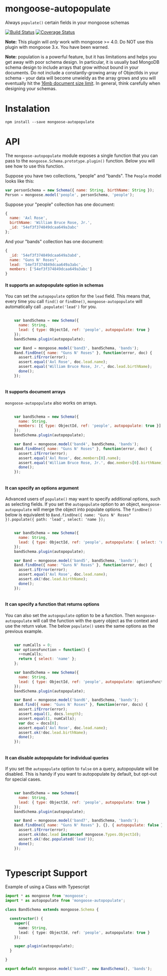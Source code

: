 # mongoose-autopopulate

Always `populate()` certain fields in your mongoose schemas

[![Build Status](https://travis-ci.org/mongodb-js/mongoose-autopopulate.svg?branch=master)](https://travis-ci.org/mongodb-js/mongoose-autopopulate)
[![Coverage Status](https://coveralls.io/repos/mongodb-js/mongoose-autopopulate/badge.svg?branch=master)](https://coveralls.io/r/mongodb-js/mongoose-autopopulate?branch=master)

**Note:** This plugin will *only* work with mongoose >= 4.0. Do NOT use
this plugin with mongoose 3.x. You have been warned.

**Note:** population is a powerful feature, but it has limitations and
helps you get away with poor schema design.  In particular, it is usually
bad MongoDB schema design to include arrays that grow without bound in
your documents. Do not include a constantly-growing array of ObjectIds
in your schema - your data will become unwieldy as the array grows and
you will eventually hit the [16mb document size limit](http://docs.mongodb.org/manual/reference/limits/#BSON-Document-Size).
In general, think carefully when designing your schemas.

# Instalation 

`npm install --save mongoose-autopopulate`

# API

The `mongoose-autopopulate` module exposes a single function that you can
pass to the `mongoose.Schema.prototype.plugin()` function. Below you will
see how to use this function.

Suppose you have two collections, "people" and "bands". The `People` model
looks like this:

```javascript
var personSchema = new Schema({ name: String, birthName: String });
Person = mongoose.model('people', personSchema, 'people');
```

Suppose your "people" collection has one document:

```javascript
{
  name: 'Axl Rose',
  birthName: 'William Bruce Rose, Jr.',
  _id: '54ef3f374849dcaa649a3abc'
};
```

And your "bands" collection has one document:

```javascript
{
  _id: '54ef3f374849dcaa649a3abd',
  name: "Guns N' Roses",
  lead: '54ef3f374849dcaa649a3abc',
  members: ['54ef3f374849dcaa649a3abc']
}
```
#### It supports an autopopulate option in schemas


You can set the `autopopulate` option for the `lead` field.
This means that, every time you call `find()` or `findOne()`,
`mongoose-autopopulate` will automatically call `.populate('lead')`
for you.


```javascript
    
    var bandSchema = new Schema({
      name: String,
      lead: { type: ObjectId, ref: 'people', autopopulate: true }
    });
    bandSchema.plugin(autopopulate);

    var Band = mongoose.model('band3', bandSchema, 'bands');
    Band.findOne({ name: "Guns N' Roses" }, function(error, doc) {
      assert.ifError(error);
      assert.equal('Axl Rose', doc.lead.name);
      assert.equal('William Bruce Rose, Jr.', doc.lead.birthName);
      done();
    });
  
```

#### It supports document arrays


`mongoose-autopopulate` also works on arrays.


```javascript
    
    var bandSchema = new Schema({
      name: String,
      members: [{ type: ObjectId, ref: 'people', autopopulate: true }]
    });
    bandSchema.plugin(autopopulate);

    var Band = mongoose.model('band4', bandSchema, 'bands');
    Band.findOne({ name: "Guns N' Roses" }, function(error, doc) {
      assert.ifError(error);
      assert.equal('Axl Rose', doc.members[0].name);
      assert.equal('William Bruce Rose, Jr.', doc.members[0].birthName);
      done();
    });
  
```

#### It can specify an options argument


Advanced users of `populate()` may want to specify additional
options, such as selecting fields. If you set the `autopopulate`
option to an object, `mongoose-autopopulate` will merge the object
into populate options. The `findOne()` below is equivalent to
`Band.findOne({ name: "Guns N' Roses" }).populate({ path: 'lead', select: 'name });`


```javascript
    
    var bandSchema = new Schema({
      name: String,
      lead: { type: ObjectId, ref: 'people', autopopulate: { select: 'name' } }
    });
    bandSchema.plugin(autopopulate);

    var Band = mongoose.model('band5', bandSchema, 'bands');
    Band.findOne({ name: "Guns N' Roses" }, function(error, doc) {
      assert.ifError(error);
      assert.equal('Axl Rose', doc.lead.name);
      assert.ok(!doc.lead.birthName);
      done();
    });
  
```

#### It can specify a function that returns options


You can also set the `autopopulate` option to be a function.
Then `mongoose-autopopulate` will call the function with
the query object as the context and use the return value.
The below `populate()` uses the same options as the previous
example.


```javascript
    
    var numCalls = 0;
    var optionsFunction = function() {
      ++numCalls;
      return { select: 'name' };
    };

    var bandSchema = new Schema({
      name: String,
      lead: { type: ObjectId, ref: 'people', autopopulate: optionsFunction }
    });
    bandSchema.plugin(autopopulate);

    var Band = mongoose.model('band6', bandSchema, 'bands');
    Band.find({ name: "Guns N' Roses" }, function(error, docs) {
      assert.ifError(error);
      assert.equal(1, docs.length);
      assert.equal(1, numCalls);
      var doc = docs[0];
      assert.equal('Axl Rose', doc.lead.name);
      assert.ok(!doc.lead.birthName);
      done();
    });
  
```

#### It can disable autopopulate for individual queries


If you set the `autopopulate` option to `false` on a query, autopopulate
will be disabled. This is handy if you want to autopopulate by default,
but opt-out for special cases.


```javascript
    
    var bandSchema = new Schema({
      name: String,
      lead: { type: ObjectId, ref: 'people', autopopulate: true }
    });
    bandSchema.plugin(autopopulate);

    var Band = mongoose.model('band7', bandSchema, 'bands');
    Band.findOne({ name: "Guns N' Roses" }, {}, { autopopulate: false }, function(error, doc) {
      assert.ifError(error);
      assert.ok(doc.lead instanceof mongoose.Types.ObjectId);
      assert.ok(!doc.populated('lead'));
      done();
    });
  
```

# Typescript Support

Example of using a Class with Typescript

```typescript
import * as mongoose from 'mongoose';
import * as autopopulate from 'mongoose-autopopulate';

class BandSchema extends mongoose.Schema {

  constructor() {
    super({
      name: String,
      lead: { type: ObjectId, ref: 'people', autopopulate: true }
    });

    super.plugin(autopopulate);
  }

}

export default mongoose.model('band7', new BandSchema(), 'bands');
```
